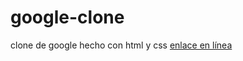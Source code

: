 # google-clone
clone de google hecho con html y css
[enlace en línea](https://nathanleon.github.io/google-clone/)
